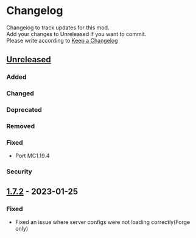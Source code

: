 # Changelog
Changelog to track updates for this mod.  
    Add your changes to Unreleased if you want to commit.  
    Please write according to [Keep a Changelog](https://keepachangelog.com/en/1.0.0/)

## [Unreleased]

### Added

### Changed

### Deprecated

### Removed

### Fixed
- Port MC1.19.4
### Security

## [1.7.2] - 2023-01-25

### Fixed
- Fixed an issue where server configs were not loading correctly(Forge only)

[Unreleased]: https://github.com/MORIMORI0317/DangerousStoneCutter/compare/v1.7.2...HEAD
[1.7.2]: https://github.com/MORIMORI0317/DangerousStoneCutter/commits/v1.7.2
